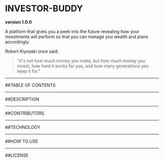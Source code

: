 # INVESTOR-BUDDY

**version 1.0.0**

A platform that gives you a peek into the future revealing how your investments will perform so that you can manage you 
wealth and plans accordingly.

Robert Kiyosaki once said:
>"It's not how much money you make,
>but how much money you invest, 
>how hard it works for you,
>and how many generations you keep it for."

---

##TABLE OF CONTENTS

---

##DESCRIPTION

---

##CONTRIBUTORS

---

##TECHNOLOGY

---

##HOW TO USE

---

##LICENSE
